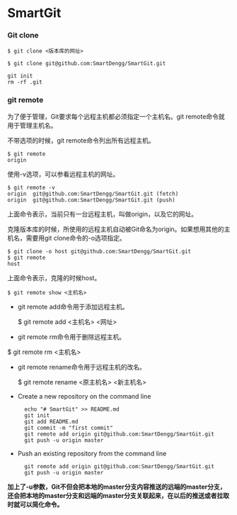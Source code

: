 # SmartGit

### Git clone

	$ git clone <版本库的网址>
	
	$ git clone git@github.com:SmartDengg/SmartGit.git

	git init
	rm -rf .git

### git remote

为了便于管理，Git要求每个远程主机都必须指定一个主机名。git remote命令就用于管理主机名。

不带选项的时候，git remote命令列出所有远程主机。

	$ git remote
	origin

使用-v选项，可以参看远程主机的网址。

	$ git remote -v
	origin  git@github.com:SmartDengg/SmartGit.git (fetch)
	origin  git@github.com:SmartDengg/SmartGit.git (push)

上面命令表示，当前只有一台远程主机，叫做origin，以及它的网址。

克隆版本库的时候，所使用的远程主机自动被Git命名为origin。如果想用其他的主机名，需要用git clone命令的-o选项指定。

	$ git clone -o host git@github.com:SmartDengg/SmartGit.git
	$ git remote
	host

上面命令表示，克隆的时候host。

	$ git remote show <主机名>

- git remote add命令用于添加远程主机。

	$ git remote add <主机名> <网址>

- git remote rm命令用于删除远程主机。

$ git remote rm <主机名>

- git remote rename命令用于远程主机的改名。

	$ git remote rename <原主机名> <新主机名>

- Create a new repository on the command line

		echo "# SmartGit" >> README.md
		git init
		git add README.md
		git commit -m "first commit"
		git remote add origin git@github.com:SmartDengg/SmartGit.git
		git push -u origin master

- Push an existing repository from the command line

		git remote add origin git@github.com:SmartDengg/SmartGit.git
		git push -u origin master

**加上了-u参数，Git不但会把本地的master分支内容推送的远端的master分支，还会把本地的master分支和远端的master分支关联起来，在以后的推送或者拉取时就可以简化命令。**